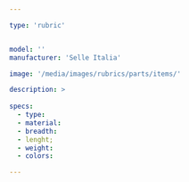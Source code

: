 ```yaml
---

type: 'rubric'


model: ''
manufacturer: 'Selle Italia'

image: '/media/images/rubrics/parts/items/'

description: >
    
specs: 
  - type: 
  - material:
  - breadth:
  - lenght;
  - weight:
  - colors:

---
```

